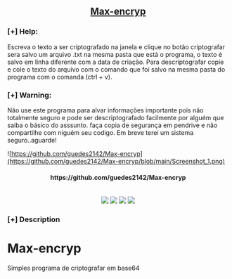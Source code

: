 <h2 align="center"><u>Max-encryp</u></h2>

### [+] Help:

Escreva o texto a ser criptografado na janela e clique no botão criptografar
sera salvo um arquivo .txt na mesma pasta que está o programa, o texto é salvo em
linha diferente com a data de criação.
Para descriptografar copie e cole o texto do arquivo com o comando  que foi salvo na mesma pasta
do programa com o comanda (ctrl + v).
### [+] Warning:
Não use este programa para  alvar informações importante pois não totalmente seguro e pode ser descriptografado
facilmente por alguém que saiba o básico do asssunto. faça copia de segurança em pendrive e não compartilhe com
niguém seu codigo.
Em breve terei um sistema seguro..aguarde!

![https://github.com/guedes2142/Max-encryp](https://github.com/guedes2142/Max-encryp/blob/main/Screenshot_1.png)
<h4 align="center"> https://github.com/guedes2142/Max-encryp </h4>

<p align="center">

<br>
    <img src="https://img.shields.io/badge/Author-Rafael Guedes-magenta?style=flat-square">
    <img src="https://img.shields.io/badge/Open%20Source-Yes-orange?style=flat-square">
    <img src="https://img.shields.io/badge/Made%20In-Brazil-green?style=flat-square">
    <img src="https://img.shields.io/badge/Written%20In-Python-blue?style=flat-square">
</p>

### [+] Description
# Max-encryp
Simples programa de criptografar em base64


